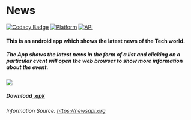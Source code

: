 # News 
[![Codacy Badge](https://api.codacy.com/project/badge/Grade/ea57b69bbc2b4d1c9fb055ceb3dc8e0a)](https://app.codacy.com/app/rob729/News-App?utm_source=github.com&utm_medium=referral&utm_content=rob729/News-App&utm_campaign=Badge_Grade_Dashboard)
[![Platform](https://img.shields.io/badge/platform-android-blue.svg)](http://developer.android.com/index.html)
[![API](https://img.shields.io/badge/API-19%2B-blue.svg?style=flat)](https://android-arsenal.com/api?level=19)
#### This is an android app which shows the latest news of the Tech world.
##### The App shows the latest news in the form of a list and clicking on a particular event will open the web browser to show more information about the event.

![](https://raw.githubusercontent.com/rob729/images/master/news_src.png?token=Ad5e5SRSkuiVt9SsLKKvFrgCkn7lGwmCks5blr78wA%3D%3D)
##### Download[ .apk](https://drive.google.com/open?id=11rKtPZasWRInsvwodf8euOpFMl4wcIQ7)
###### Information Source: https://newsapi.org
